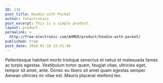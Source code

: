 ```yaml
---
ID: 116
post_title: Hoodie with Pocket
author: felectronics
post_excerpt: This is a simple product.
layout: product
permalink: >
  http://free-electronic.com/AHMED/product/hoodie-with-pocket/
published: true
post_date: 2018-07-18 22:41:46
---
```

Pellentesque habitant morbi tristique senectus et netus et malesuada fames ac turpis egestas. Vestibulum tortor quam, feugiat vitae, ultricies eget, tempor sit amet, ante. Donec eu libero sit amet quam egestas semper. Aenean ultricies mi vitae est. Mauris placerat eleifend leo.